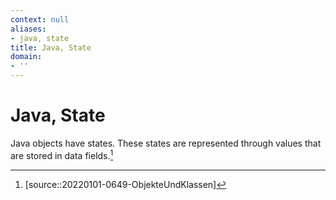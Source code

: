 ```yaml
---
context: null
aliases:
- java, state
title: Java, State
domain:
- ''
---
```


# Java, State

Java objects have states. These states are represented through values that are stored in data fields.[^1]

[^1]: [source::20220101-0649-ObjekteUndKlassen]
